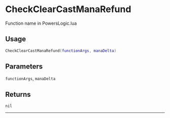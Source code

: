 # CheckClearCastManaRefund
Function name in PowersLogic.lua
## Usage
```lua
CheckClearCastManaRefund(functionArgs, manaDelta)
```
## Parameters
`functionArgs`, `manaDelta`
## Returns
`nil`

---